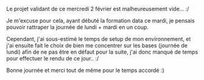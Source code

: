 Le projet validant de ce mercredi 2 février est malheureusement vide... :/

Je m'excuse pour cela, ayant débuté la formation data ce mardi, je pensais pouvoir rattraper la journée de lundi + mardi en un coup.

Cependant, j'ai sous-estimé le temps de setup de mon environnement, et j'ai ensuite fait le choix de bien me concentrer sur les bases (journée de lundi) afin de ne pas être en défaut pour la suite, j'ai donc manqué de temps pour effectuer le rendu de ce jour.. :/

Bonne journée et merci tout de même pour le temps accordé :)